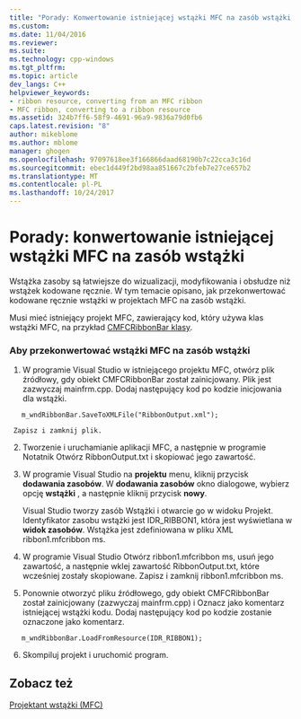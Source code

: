 ```yaml
---
title: "Porady: Konwertowanie istniejącej wstążki MFC na zasób wstążki | Dokumentacja firmy Microsoft"
ms.custom: 
ms.date: 11/04/2016
ms.reviewer: 
ms.suite: 
ms.technology: cpp-windows
ms.tgt_pltfrm: 
ms.topic: article
dev_langs: C++
helpviewer_keywords:
- ribbon resource, converting from an MFC ribbon
- MFC ribbon, converting to a ribbon resource
ms.assetid: 324b7ff6-58f9-4691-96a9-9836a79d0fb6
caps.latest.revision: "8"
author: mikeblome
ms.author: mblome
manager: ghogen
ms.openlocfilehash: 97097618ee3f166866daad68190b7c22cca3c16d
ms.sourcegitcommit: ebec1d449f2bd98aa851667c2bfeb7e27ce657b2
ms.translationtype: MT
ms.contentlocale: pl-PL
ms.lasthandoff: 10/24/2017
---
```

# <a name="how-to-convert-an-existing-mfc-ribbon-to-a-ribbon-resource"></a>Porady: konwertowanie istniejącej wstążki MFC na zasób wstążki
Wstążka zasoby są łatwiejsze do wizualizacji, modyfikowania i obsłudze niż wstążek kodowane ręcznie. W tym temacie opisano, jak przekonwertować kodowane ręcznie wstążki w projektach MFC na zasób wstążki.  
  
 Musi mieć istniejący projekt MFC, zawierający kod, który używa klas wstążki MFC, na przykład [CMFCRibbonBar klasy](../mfc/reference/cmfcribbonbar-class.md).  
  
### <a name="to-convert-an-mfc-ribbon-to-a-ribbon-resource"></a>Aby przekonwertować wstążki MFC na zasób wstążki  
  
1.  W programie Visual Studio w istniejącego projektu MFC, otwórz plik źródłowy, gdy obiekt CMFCRibbonBar został zainicjowany. Plik jest zazwyczaj mainfrm.cpp. Dodaj następujący kod po kodzie inicjowania dla wstążki.  
  
 ```  
    m_wndRibbonBar.SaveToXMLFile("RibbonOutput.xml");

 ```  
  
     Zapisz i zamknij plik.  
  
2.  Tworzenie i uruchamianie aplikacji MFC, a następnie w programie Notatnik Otwórz RibbonOutput.txt i skopiować jego zawartość.  
  
3.  W programie Visual Studio na **projektu** menu, kliknij przycisk **dodawania zasobów**. W **dodawania zasobów** okno dialogowe, wybierz opcję **wstążki** , a następnie kliknij przycisk **nowy**.  
  
     Visual Studio tworzy zasób Wstążki i otwarcie go w widoku Projekt. Identyfikator zasobu wstążki jest IDR_RIBBON1, która jest wyświetlana w **widok zasobów**. Wstążka jest zdefiniowana w pliku XML ribbon1.mfcribbon ms.  
  
4.  W programie Visual Studio Otwórz ribbon1.mfcribbon ms, usuń jego zawartość, a następnie wklej zawartość RibbonOutput.txt, które wcześniej zostały skopiowane. Zapisz i zamknij ribbon1.mfcribbon ms.  
  
5.  Ponownie otworzyć pliku źródłowego, gdy obiekt CMFCRibbonBar został zainicjowany (zazwyczaj mainfrm.cpp) i Oznacz jako komentarz istniejącej wstążki kodu. Dodaj następujący kod po kodzie zostanie oznaczone jako komentarz.  
  
 ```  
    m_wndRibbonBar.LoadFromResource(IDR_RIBBON1);

 ```  
  
6.  Skompiluj projekt i uruchomić program.  
  
## <a name="see-also"></a>Zobacz też  
 [Projektant wstążki (MFC)](../mfc/ribbon-designer-mfc.md)

